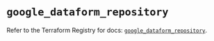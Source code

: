# `google_dataform_repository`

Refer to the Terraform Registry for docs: [`google_dataform_repository`](https://registry.terraform.io/providers/hashicorp/google-beta/6.40.0/docs/resources/google_dataform_repository).
